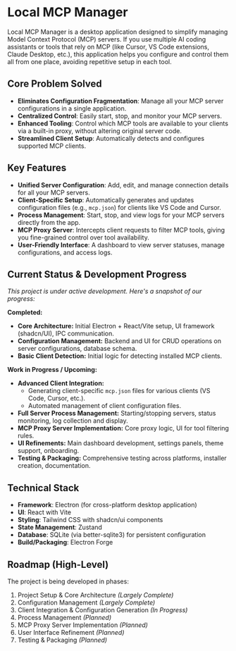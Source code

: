 # Local MCP Manager

Local MCP Manager is a desktop application designed to simplify managing Model Context Protocol (MCP) servers. If you use multiple AI coding assistants or tools that rely on MCP (like Cursor, VS Code extensions, Claude Desktop, etc.), this application helps you configure and control them all from one place, avoiding repetitive setup in each tool.

## Core Problem Solved

- **Eliminates Configuration Fragmentation**: Manage all your MCP server configurations in a single application.
- **Centralized Control**: Easily start, stop, and monitor your MCP servers.
- **Enhanced Tooling**: Control which MCP tools are available to your clients via a built-in proxy, without altering original server code.
- **Streamlined Client Setup**: Automatically detects and configures supported MCP clients.

## Key Features

- **Unified Server Configuration**: Add, edit, and manage connection details for all your MCP servers.
- **Client-Specific Setup**: Automatically generates and updates configuration files (e.g., `mcp.json`) for clients like VS Code and Cursor.
- **Process Management**: Start, stop, and view logs for your MCP servers directly from the app.
- **MCP Proxy Server**: Intercepts client requests to filter MCP tools, giving you fine-grained control over tool availability.
- **User-Friendly Interface**: A dashboard to view server statuses, manage configurations, and access logs.

## Current Status & Development Progress

_This project is under active development. Here's a snapshot of our progress:_ 

**Completed:**
*   **Core Architecture:** Initial Electron + React/Vite setup, UI framework (shadcn/UI), IPC communication.
*   **Configuration Management:** Backend and UI for CRUD operations on server configurations, database schema.
*   **Basic Client Detection:** Initial logic for detecting installed MCP clients.

**Work in Progress / Upcoming:**
*   **Advanced Client Integration:**
    *   Generating client-specific `mcp.json` files for various clients (VS Code, Cursor, etc.).
    *   Automated management of client configuration files.
*   **Full Server Process Management:** Starting/stopping servers, status monitoring, log collection and display.
*   **MCP Proxy Server Implementation:** Core proxy logic, UI for tool filtering rules.
*   **UI Refinements:** Main dashboard development, settings panels, theme support, onboarding.
*   **Testing & Packaging:** Comprehensive testing across platforms, installer creation, documentation.

## Technical Stack

- **Framework**: Electron (for cross-platform desktop application)
- **UI**: React with Vite
- **Styling**: Tailwind CSS with shadcn/ui components
- **State Management**: Zustand
- **Database**: SQLite (via better-sqlite3) for persistent configuration
- **Build/Packaging**: Electron Forge

## Roadmap (High-Level)

The project is being developed in phases:

1.  Project Setup & Core Architecture *(Largely Complete)*
2.  Configuration Management *(Largely Complete)*
3.  Client Integration & Configuration Generation *(In Progress)*
4.  Process Management *(Planned)*
5.  MCP Proxy Server Implementation *(Planned)*
6.  User Interface Refinement *(Planned)*
7.  Testing & Packaging *(Planned)*